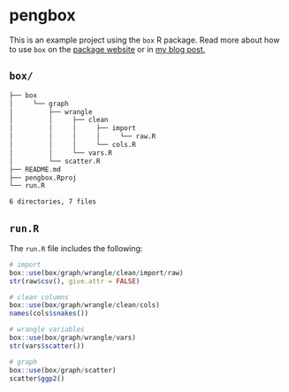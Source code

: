 # pengbox

This is an example project using the `box` R package. Read more about how to use `box` on the [package website](https://klmr.me/box/index.html) or in [my blog post.](https://mjfrigaard.github.io/posts/box/) 

## `box/`

``` bash
├── box
│     └── graph
│         ├── wrangle
│         │     ├── clean
│         │     │     ├── import
│         │     │     │     └── raw.R
│         │     │     └── cols.R
│         │     └── vars.R
│         └── scatter.R
├── README.md
├── pengbox.Rproj
└── run.R

6 directories, 7 files
```

## `run.R`

The `run.R` file includes the following: 

``` r
# import
box::use(box/graph/wrangle/clean/import/raw)
str(raw$csv(), give.attr = FALSE)
```

``` r
# clean columns
box::use(box/graph/wrangle/clean/cols)
names(cols$snakes())
```

``` r
# wrangle variables
box::use(box/graph/wrangle/vars)
str(vars$scatter())
```

``` r
# graph
box::use(box/graph/scatter)
scatter$ggp2()
```